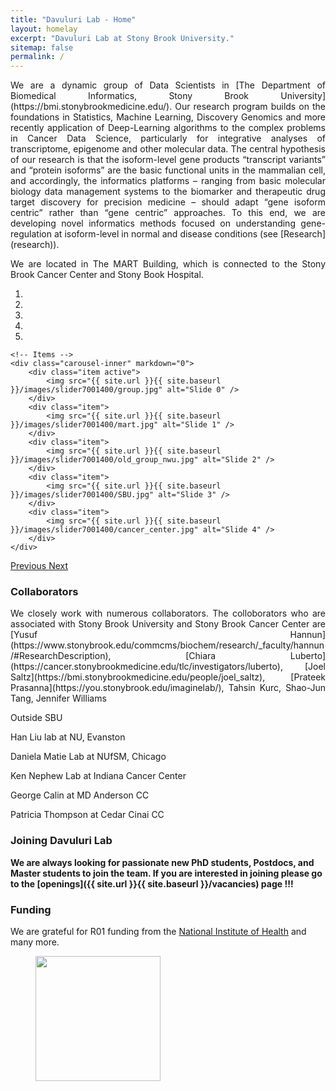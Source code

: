 ```yaml
---
title: "Davuluri Lab - Home"
layout: homelay
excerpt: "Davuluri Lab at Stony Brook University."
sitemap: false
permalink: /
---
```


<div style="text-align: justify">
We are a dynamic group of Data Scientists in [The Department of Biomedical Informatics, Stony Brook University](https://bmi.stonybrookmedicine.edu/). Our research program builds on the foundations in Statistics, Machine Learning, Discovery Genomics and more recently application of Deep-Learning algorithms to the complex problems in Cancer Data Science, particularly for integrative analyses of transcriptome, epigenome and other molecular data. The central hypothesis of our research is that the isoform-level gene products “transcript variants” and “protein isoforms” are the basic functional units in the mammalian cell, and accordingly, the informatics platforms – ranging from basic molecular biology data management systems to the biomarker and therapeutic drug target discovery for precision medicine – should adapt “gene isoform centric” rather than “gene centric” approaches. To this end, we are developing novel informatics methods focused on understanding gene-regulation at isoform-level in normal and disease conditions (see [Research](research)).


 

We are located in The MART Building, which is connected to the Stony Brook Cancer Center and Stony Book Hospital.




</div>

<div markdown="0" id="carousel" class="carousel slide" data-ride="carousel" data-interval="4000" data-pause="hover" >
    <!-- Menu -->
    <ol class="carousel-indicators">
        <li data-target="#carousel" data-slide-to="0" class="active"></li>
        <li data-target="#carousel" data-slide-to="1"></li>
        <li data-target="#carousel" data-slide-to="2"></li>
        <li data-target="#carousel" data-slide-to="3"></li>
        <li data-target="#carousel" data-slide-to="4"></li>
    </ol>

    <!-- Items -->
    <div class="carousel-inner" markdown="0">
        <div class="item active">
            <img src="{{ site.url }}{{ site.baseurl }}/images/slider7001400/group.jpg" alt="Slide 0" />
        </div>
        <div class="item">
            <img src="{{ site.url }}{{ site.baseurl }}/images/slider7001400/mart.jpg" alt="Slide 1" />
        </div>
        <div class="item">
            <img src="{{ site.url }}{{ site.baseurl }}/images/slider7001400/old_group_nwu.jpg" alt="Slide 2" />
        </div>
        <div class="item">
            <img src="{{ site.url }}{{ site.baseurl }}/images/slider7001400/SBU.jpg" alt="Slide 3" />
        </div>
        <div class="item">
            <img src="{{ site.url }}{{ site.baseurl }}/images/slider7001400/cancer_center.jpg" alt="Slide 4" />
        </div>
    </div>
  <a class="left carousel-control" href="#carousel" role="button" data-slide="prev">
    <span class="glyphicon glyphicon-chevron-left" aria-hidden="true"></span>
    <span class="sr-only">Previous</span>
  </a>
  <a class="right carousel-control" href="#carousel" role="button" data-slide="next">
    <span class="glyphicon glyphicon-chevron-right" aria-hidden="true"></span>
    <span class="sr-only">Next</span>
  </a>
</div>







### Collaborators
<!-- We work with closely with numerous collaborators, including the [State Lab](https://www.mstatelab.com/) and [Bender Lab](https://benderlab.ucsf.edu/lab-members) at UCSF, the [Devlin Lab](https://www.psychiatry.pitt.edu/about-us/our-people/faculty/bernie-j-devlin-phd) at UPMC, the [Roeder Lab](http://www.stat.cmu.edu/~roeder/) at Carnegie Mellon, the [Sestan Lab](http://medicine.yale.edu/lab/sestan/index.aspx), and the [Talkowski lab](http://talkowski.mgh.harvard.edu/) at Harvard. -->
<div style="text-align: justify">
We closely work with numerous collaborators. The colloborators who are associated with Stony Brook University and Stony Brook Cancer Center are [Yusuf Hannun](https://www.stonybrook.edu/commcms/biochem/research/_faculty/hannun/#ResearchDescription), [Chiara Luberto](https://cancer.stonybrookmedicine.edu/tlc/investigators/luberto), [Joel Saltz](https://bmi.stonybrookmedicine.edu/people/joel_saltz), [Prateek Prasanna](https://you.stonybrook.edu/imaginelab/), Tahsin Kurc, Shao-Jun Tang, Jennifer Williams

 </div>

Outside SBU

Han Liu lab at NU, Evanston

Daniela Matie Lab at NUfSM, Chicago

Ken Nephew Lab at Indiana Cancer Center

George Calin at MD Anderson CC

Patricia Thompson at Cedar Cinai CC

### Joining Davuluri Lab
 **We are always looking for passionate new PhD students, Postdocs, and Master students to join the team. If you are interested in joining please go to the [openings]({{ site.url }}{{ site.baseurl }}/vacancies) page !!!** 


<!-- We are grateful for funding from Leiden University, [NWO](www.nwo.nl) ([Vidi talent scheme](http://www.nwo.nl/en/research-and-results/programmes/Talent+Scheme) and the [Frontiers in Nanoscience program](https://www.universiteitleiden.nl/en/research/research-projects/science/frontiers-of-nanoscience-nanofront)), and from an [ERC starting grant](https://erc.europa.eu/funding/starting-grants).
 -->





### Funding
We are grateful for R01 funding from the [National Institute of Health](https://www.nih.gov/) and many more.

<figure class="third">
<img src="{{ site.url }}{{ site.baseurl }}/images/logopic/NIH.png" style="width: 200px"> 
</figure>


<!-- ### Funding
<figure class="fourth">
  <img src="{{ site.url }}{{ site.baseurl }}/images/logopic/sbu_logo.jpg" style="width: 210px">
  <br>
  <img src="{{ site.url }}{{ site.baseurl }}/images/logopic/sbumed_logo.jpg" style="width: 110px">
  <img src="{{ site.url }}{{ site.baseurl }}/images/logopic/sbu_cc_logo.jpg" style="width: 120px">
</figure> -->
